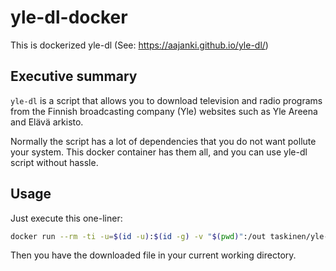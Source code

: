 # yle-dl-docker

This is dockerized yle-dl (See: https://aajanki.github.io/yle-dl/)

## Executive summary

`yle-dl` is a script that allows you to download television and
radio programs from the Finnish broadcasting company (Yle)
websites such as Yle Areena and Elävä arkisto.

Normally the script has a lot of dependencies that you do not
want pollute your system. This docker container has them all,
and you can use yle-dl script without hassle.

## Usage

Just execute this one-liner:

```sh
docker run --rm -ti -u=$(id -u):$(id -g) -v "$(pwd)":/out taskinen/yle-dl YLE-URL [OPTIONAL-YLEDL-ARGUMENTS]
```

Then you have the downloaded file in your current working directory.
